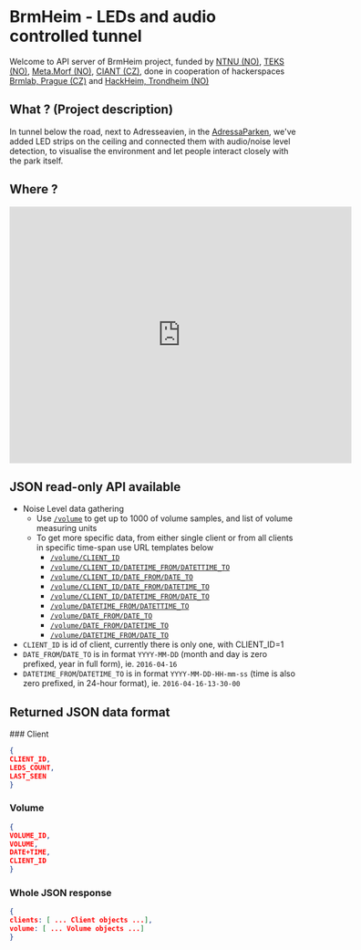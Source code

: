 <html>
<head>
<title>BrmHeim - LEDs and audio controlled tunnel</title>
<link type="text/css" rel="stylesheet" href="/static/markdown4.css">
</head>
<body>

# BrmHeim - LEDs and audio controlled tunnel

Welcome to API server of BrmHeim project, funded by [NTNU (NO)](https://www.ntnu.no), [TEKS (NO)](http://teks.no), [Meta.Morf (NO)](http://www.metamorf.no), [CIANT (CZ)](http://www.ciant.cz), done in cooperation of hackerspaces [Brmlab, Prague (CZ)](https://brmlab.cz) and [HackHeim, Trondheim (NO)](http://hackheim.no)

## What ? (Project description)

In tunnel below the road, next to Adresseavien, in the [AdressaParken](https://www.ntnu.no/parken), we've added LED strips on the ceiling and connected them with audio/noise level detection, to visualise the environment and let people interact closely with the park itself.

## Where ?
<iframe src="https://www.google.com/maps/embed?pb=!1m18!1m12!1m3!1d935.0768662560693!2d10.405310611716255!3d63.43251936413615!2m3!1f0!2f0!3f0!3m2!1i1024!2i768!4f13.1!3m3!1m2!1s0x0%3A0x0!2zNjPCsDI1JzU3LjEiTiAxMMKwMjQnMjMuNiJF!5e1!3m2!1sen!2sno!4v1460809956894" width="600" height="450" frameborder="0" style="border:0" allowfullscreen></iframe>

## JSON read-only API available

  - Noise Level data gathering
    - Use [`/volume`](/volume) to get up to 1000 of volume samples, and list of volume measuring units
    - To get more specific data, from either single client or from all clients in specific time-span use URL templates below
      - [`/volume/CLIENT_ID`](/volume/1)
      - [`/volume/CLIENT_ID/DATETIME_FROM/DATETTIME_TO`](/volume/1/2015-01-01-00-00-00/2016-12-31-00-00-00)
      - [`/volume/CLIENT_ID/DATE_FROM/DATE_TO`](/volume/1/2015-01-01/2016-12-31)
      - [`/volume/CLIENT_ID/DATE_FROM/DATETIME_TO`](/volume/1/2015-01-01/2016-12-31-00-00-00)
      - [`/volume/CLIENT_ID/DATETIME_FROM/DATE_TO`](/volume/1/2015-01-01-00-00-00/2016-12-31)
      - [`/volume/DATETIME_FROM/DATETTIME_TO`](/volume/2015-01-01-00-00-00/2016-12-31-00-00-00)
      - [`/volume/DATE_FROM/DATE_TO`](/volume/2015-01-01/2016-12-31)
      - [`/volume/DATE_FROM/DATETIME_TO`](/volume/2015-01-01/2016-12-31-00-00-00)
      - [`/volume/DATETIME_FROM/DATE_TO`](/volume/2015-01-01-00-00-00/2016-12-31)
   - `CLIENT_ID` is id of client, currently there is only one, with CLIENT_ID=1
   - `DATE_FROM`/`DATE_TO` is in format `YYYY-MM-DD` (month and day is zero prefixed, year in full form), ie. `2016-04-16`
   - `DATETIME_FROM`/`DATETIME_TO` is in format `YYYY-MM-DD-HH-mm-ss` (time is also zero prefixed, in 24-hour format), ie. `2016-04-16-13-30-00`

## Returned JSON data format

### Client

```json
{
CLIENT_ID,
LEDS_COUNT,
LAST_SEEN
}
```

### Volume

```json
{
VOLUME_ID,
VOLUME,
DATE+TIME,
CLIENT_ID
}
```

### Whole JSON response

```json
{
clients: [ ... Client objects ...],
volume: [ ... Volume objects ...]
}
```

</body>
</html>
